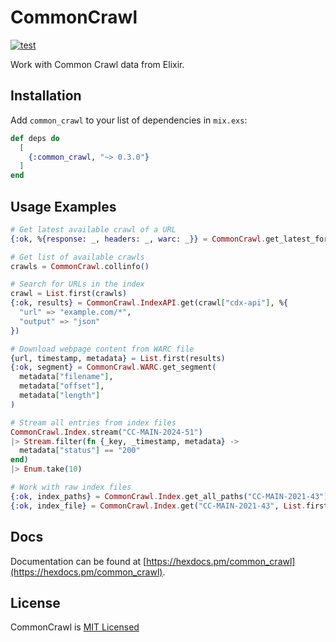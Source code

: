 # CommonCrawl

[![test](https://github.com/preciz/common_crawl/actions/workflows/test.yml/badge.svg)](https://github.com/preciz/common_crawl/actions/workflows/test.yml)

Work with Common Crawl data from Elixir.

## Installation

Add `common_crawl` to your list of dependencies in `mix.exs`:

```elixir
def deps do
  [
    {:common_crawl, "~> 0.3.0"}
  ]
end
```

## Usage Examples

```elixir
# Get latest available crawl of a URL
{:ok, %{response: _, headers: _, warc: _}} = CommonCrawl.get_latest_for_url("https://example.com")

# Get list of available crawls
crawls = CommonCrawl.collinfo()

# Search for URLs in the index
crawl = List.first(crawls)
{:ok, results} = CommonCrawl.IndexAPI.get(crawl["cdx-api"], %{
  "url" => "example.com/*",
  "output" => "json"
})

# Download webpage content from WARC file
{url, timestamp, metadata} = List.first(results)
{:ok, segment} = CommonCrawl.WARC.get_segment(
  metadata["filename"],
  metadata["offset"],
  metadata["length"]
)

# Stream all entries from index files
CommonCrawl.Index.stream("CC-MAIN-2024-51")
|> Stream.filter(fn {_key, _timestamp, metadata} ->
  metadata["status"] == "200"
end)
|> Enum.take(10)

# Work with raw index files
{:ok, index_paths} = CommonCrawl.Index.get_all_paths("CC-MAIN-2021-43")
{:ok, index_file} = CommonCrawl.Index.get("CC-MAIN-2021-43", List.first(index_paths))
```

## Docs
Documentation can be found at [https://hexdocs.pm/common_crawl](https://hexdocs.pm/common_crawl).

## License
CommonCrawl is [MIT Licensed](LICENSE)
